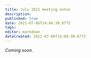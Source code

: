 ```yaml
---
title: July 2021 meeting notes
description: 
published: true
date: 2021-07-06T14:04:30.677Z
tags: 
editor: markdown
dateCreated: 2021-07-06T14:04:30.677Z
---
```


*Coming soon.*